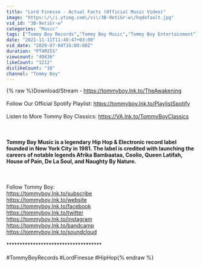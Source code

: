 ```yaml
---
title: "Lord Finesse - Actual Facts (Official Music Video)"
image: "https:\/\/i.ytimg.com\/vi\/3B-9etiGr-w\/hqdefault.jpg"
vid_id: "3B-9etiGr-w"
categories: "Music"
tags: ["Tommy Boy Records","Tommy Boy Music","Tommy Boy Entertainment"]
date: "2021-11-11T11:40:47+03:00"
vid_date: "2020-07-04T16:00:00Z"
duration: "PT4M25S"
viewcount: "40836"
likeCount: "1212"
dislikeCount: "18"
channel: "Tommy Boy"
---
```

{% raw %}Download/Stream - <a rel="nofollow" target="blank" href="https://tommyboy.lnk.to/TheAwakening">https://tommyboy.lnk.to/TheAwakening</a><br />   <br />Follow Our Official Spotify Playlist: <a rel="nofollow" target="blank" href="https://tommyboy.lnk.to/PlaylistSpotify">https://tommyboy.lnk.to/PlaylistSpotify</a><br /><br />Listen to More Tommy Boy Classics: <a rel="nofollow" target="blank" href="https://VA.lnk.to/TommyBoyClassics">https://VA.lnk.to/TommyBoyClassics</a><br /><br />************************************<br /><br />Tommy Boy Music is a legendary Hip Hop &amp; Electronic record label founded in New York City in 1981. The label is credited with launching the careers of notable legends Afrika Bambaataa, Coolio, Queen Latifah, House of Pain, De La Soul, and Naughty By Nature.<br /><br />************************************<br /><br />Follow Tommy Boy: <br /><a rel="nofollow" target="blank" href="https://tommyboy.lnk.to/subscribe">https://tommyboy.lnk.to/subscribe</a><br /><a rel="nofollow" target="blank" href="https://tommyboy.lnk.to/website">https://tommyboy.lnk.to/website</a><br /><a rel="nofollow" target="blank" href="https://tommyboy.lnk.to/facebook">https://tommyboy.lnk.to/facebook</a><br /><a rel="nofollow" target="blank" href="https://tommyboy.lnk.to/twitter">https://tommyboy.lnk.to/twitter</a><br /><a rel="nofollow" target="blank" href="https://tommyboy.lnk.to/instagram">https://tommyboy.lnk.to/instagram</a><br /><a rel="nofollow" target="blank" href="https://tommyboy.lnk.to/bandcamp">https://tommyboy.lnk.to/bandcamp</a><br /><a rel="nofollow" target="blank" href="https://tommyboy.lnk.to/soundcloud">https://tommyboy.lnk.to/soundcloud</a> <br /><br />************************************<br /><br />#TommyBoyRecords #LordFinesse #HipHop{% endraw %}
